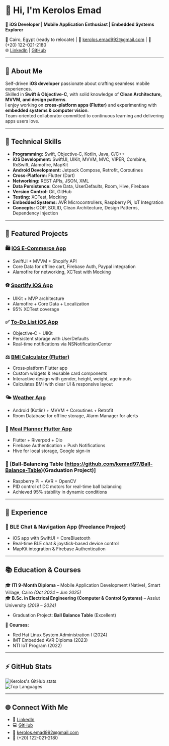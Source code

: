 # 👋 Hi, I'm Kerolos Emad  

🚀 **iOS Developer | Mobile Application Enthusiast | Embedded Systems Explorer**  

📍 Cairo, Egypt (ready to relocate) | 📧 kerolos.emad992@gmail.com | 📱 (+20) 122-021-2180  
🌐 [LinkedIn](https://www.linkedin.com/in/kerolosemad/) | [GitHub](https://github.com/kemad97)  

---

## 📝 About Me  
Self-driven **iOS developer** passionate about crafting seamless mobile experiences.  
Skilled in **Swift & Objective-C**, with solid knowledge of **Clean Architecture, MVVM, and design patterns**.  
I enjoy working on **cross-platform apps (Flutter)** and experimenting with **embedded systems & computer vision**.  
Team-oriented collaborator committed to continuous learning and delivering apps users love.  

---

## 🔧 Technical Skills  

- **Programming:** Swift, Objective‑C, Kotlin, Java, C/C++  
- **iOS Development:** SwiftUI, UIKit, MVVM, MVC, VIPER, Combine, RxSwift, Alamofire, MapKit  
- **Android Development:** Jetpack Compose, Retrofit, Coroutines  
- **Cross‑Platform:** Flutter (Dart)  
- **Networking:** REST APIs, JSON, XML  
- **Data Persistence:** Core Data, UserDefaults, Room, Hive, Firebase  
- **Version Control:** Git, GitHub  
- **Testing:** XCTest, Mocking  
- **Embedded Systems:** AVR Microcontrollers, Raspberry Pi, IoT Integration  
- **Concepts:** OOP, SOLID, Clean Architecture, Design Patterns, Dependency Injection  

---

## 📌 Featured Projects  

### 🛍️ [iOS E-Commerce App](https://github.com/Ranahossam156/E-commerce) 
- SwiftUI + MVVM + Shopify API  
- Core Data for offline cart, Firebase Auth, Paypal integration  
- Alamofire for networking, XCTest with Mocking  

### ⚽ [Sportify iOS App](https://github.com/kemad97/Sports-App-iOS)  
- UIKit + MVP architecture  
- Alamofire + Core Data + Localization  
- 95% XCTest coverage  

### ✅ [To-Do List iOS App](https://github.com/kemad97/ToDoListApp) 
- Objective‑C + UIKit  
- Persistent storage with UserDefaults  
- Real-time notifications via NSNotificationCenter  

### ⚖️ [BMI Calculator (Flutter)](https://github.com/kemad97/BMI_Calculator_Flutter)  
- Cross‑platform Flutter app  
- Custom widgets & reusable card components  
- Interactive design with gender, height, weight, age inputs  
- Calculates BMI with clear UI & responsive layout  

### 🌤️ [Weather App](https://github.com/kemad97/Weather-App)  
- Android (Kotlin) + MVVM + Coroutines + Retrofit  
- Room Database for offline storage, Alarm Manager for alerts  

### 🍴 [Meal Planner Flutter App](https://github.com/kemad97/Meals-Planner-App)  
- Flutter + Riverpod + Dio  
- Firebase Authentication + Push Notifications  
- Hive for local storage, Google sign-in  

### 🎯 [Ball-Balancing Table (https://github.com/kemad97/Ball-Balance-Table)(Graduation Project)]  
- Raspberry Pi + AVR + OpenCV  
- PID control of DC motors for real-time ball balancing  
- Achieved 95% stability in dynamic conditions  

---

## 💼 Experience  

### 🔹 BLE Chat & Navigation App (Freelance Project)  
- iOS app with SwiftUI + CoreBluetooth  
- Real-time BLE chat & joystick-based device control  
- MapKit integration & Firebase Authentication  

---

## 📚 Education & Courses  

🎓 **ITI 9-Month Diploma** – Mobile Application Development (Native), Smart Village, Cairo *(Oct 2024 – Jun 2025)*  
🎓 **B.Sc. in Electrical Engineering (Computer & Control Systems)** – Assiut University *(2019 – 2024)*  
- Graduation Project: **Ball Balance Table** (Excellent)  

📘 **Courses:**  
- Red Hat Linux System Administration I (2024)  
- IMT Embedded AVR Diploma (2023)  
- NTI IoT Program (2022)  

---

## ⚡ GitHub Stats  
![Kerolos's GitHub stats](https://github-readme-stats.vercel.app/api?username=kemad97&show_icons=true&theme=tokyonight)  
![Top Languages](https://github-readme-stats.vercel.app/api/top-langs/?username=kemad97&layout=compact&theme=tokyonight)  

---

## 🌐 Connect With Me  
- 💼 [LinkedIn](https://www.linkedin.com/in/kerolosemad/)  
- 💻 [GitHub](https://github.com/kemad97)  
- 📧 kerolos.emad992@gmail.com  
- 📱  (+20) 122-021-2180  
